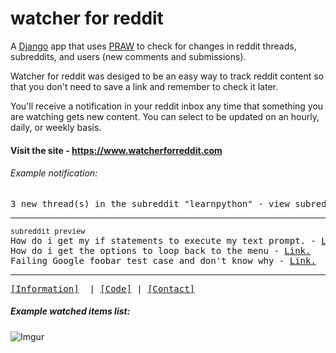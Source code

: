 # watcher for reddit
A [Django](https://www.djangoproject.com/) app that uses [PRAW](https://praw.readthedocs.io/en/latest/) to check for changes in reddit threads, subreddits, and users (new comments and submissions).

Watcher for reddit was desiged to be an easy way to track reddit content so that you don't need to save a link and remember to check it later.

You'll receive a notification in your reddit inbox any time that something you are watching gets new content.  You can select to be updated on an hourly, daily, or weekly basis.



#### Visit the site  - https://www.watcherforreddit.com

###### Example notification:

<pre>
3 new thread(s) in the subreddit "learnpython" - view subreddit  <a href="https://www.reddit.com/r/learnpython/">Here.</a>
<hr><sup>subreddit preview</sup>
How do i get my if statements to execute my text prompt. - <a href=#>Link.</a>
How do i get the options to loop back to the menu - <a href=#>Link.</a>
Failing Google foobar test case and don't know why - <a href=#>Link.</a>
<hr><a href=#>[Information]</a>  | <a href=#>[Code]</a> | <a href=#>[Contact]</a>
</pre>




##### Example watched items list:
![Imgur](http://i.imgur.com/xsLbT8j.png?1)
